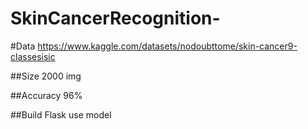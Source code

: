 ﻿# SkinCancerRecognition-
#Data https://www.kaggle.com/datasets/nodoubttome/skin-cancer9-classesisic


##Size 2000 img


##Accuracy 96%


##Build Flask use model

